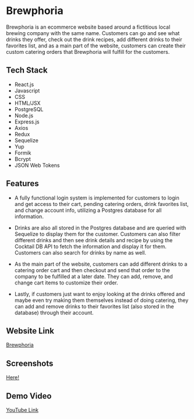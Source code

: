 # Brewphoria

Brewphoria is an ecommerce website based around a fictitious local brewing company with the same name. Customers can go and see what drinks they offer, check out the drink recipes, add different drinks to their favorites list, and as a main part of the website, customers can create their custom catering orders that Brewphoria will fulfill for the customers.

## Tech Stack

- React.js
- Javascript
- CSS
- HTML/JSX
- PostgreSQL
- Node.js
- Express.js
- Axios
- Redux
- Sequelize
- Yup
- Formik
- Bcrypt
- JSON Web Tokens

## Features

- A fully functional login system is implemented for customers to login and get access to their cart, pending catering orders, drink favorites list, and change account info, utilizing a Postgres database for all information.

- Drinks are also all stored in the Postgres database and are queried with Sequelize to display them for the customer. Customers can also filter different drinks and then see drink details and recipe by using the Cocktail DB API to fetch the information and display it for them. Customers can also search for drinks by name as well.

- As the main part of the website, customers can add different drinks to a catering order cart and then checkout and send that order to the company to be fulfilled at a later date. They can add, remove, and change cart items to customize their order.

- Lastly, if customers just want to enjoy looking at the drinks offered and maybe even try making them themselves instead of doing catering, they can add and remove drinks to their favorites list (also stored in the database) through their account.

## Website Link

[Brewphoria](http://3.145.15.71/)

## Screenshots

[Here!](./src/assets/Images/screenshots/)

## Demo Video

[YouTube Link](https://youtu.be/BMFONAqk9_Q)